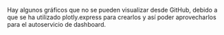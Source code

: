 Hay algunos gráficos que no se pueden visualizar desde GitHub, debido a que se ha utilizado plotly.express para crearlos y así poder aprovecharlos para el autoservicio de dashboard.
